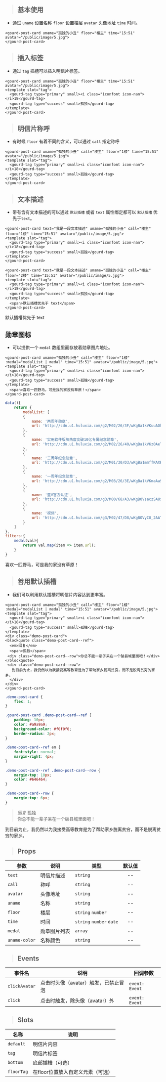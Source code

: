 <div id="gourd">

> ## 基本使用

- 通过 `uname` 设置名称 `floor` 设置楼层 `avatar` 头像地址 `time` 时间。

```
<gourd-post-card uname="孤独的小丑" floor="楼主" time="15:51" avatar="/public/image/5.jpg">
</gourd-post-card>
```

<output data-lang="output">
<gourd-post-card uname="孤独的小丑" floor="楼主" time="15:51" avatar="/public/image/5.jpg"></gourd-post-card>
</output>


> ## 插入标签

- 通过 `tag` 插槽可以插入明信片标签。

```
<gourd-post-card uname="孤独的小丑" floor="楼主" time="15:51" avatar="/public/image/5.jpg">
<template slot="tag">
  <gourd-tag type="primary" small><i class="iconfont icon-nan"></i>18</gourd-tag>
  <gourd-tag type="success" small>孤独</gourd-tag>
</template>
</gourd-post-card>
```

<output data-lang="output">
<gourd-post-card uname="孤独的小丑" floor="楼主" time="15:51" avatar="/public/image/5.jpg">
<template slot="tag">
  <gourd-tag type="primary" small><i class="iconfont icon-nan"></i>18</gourd-tag>
  <gourd-tag type="success" small>孤独</gourd-tag>
</template>
</gourd-post-card>
</output>

> ## 明信片称呼

- 有时候 `floor` 有着不同的含义，可以通过 `call` 指定称呼

```
<gourd-post-card uname="孤独的小丑" call="楼主" floor="1楼" time="15:51" avatar="/public/image/5.jpg">
<template slot="tag">
  <gourd-tag type="primary" small><i class="iconfont icon-nan"></i>18</gourd-tag>
  <gourd-tag type="success" small>孤独</gourd-tag>
</template>
</gourd-post-card>
```

<output data-lang="output">
<gourd-post-card uname="孤独的小丑" call="楼主" floor="1楼" time="15:51" avatar="/public/image/5.jpg">
<template slot="tag">
  <gourd-tag type="primary" small><i class="iconfont icon-nan"></i>18</gourd-tag>
  <gourd-tag type="success" small>孤独</gourd-tag>
</template>
</gourd-post-card>
</output>

> ## 文本描述

- 带有含有文本描述的可以通过 `默认插槽` 或者 `text` 属性绑定都可以 `默认插槽` 优先于`text`。

```
<gourd-post-card text="我是一段文本描述" uname="孤独的小丑" call="楼主" floor="1楼" time="15:51" avatar="/public/image/5.jpg">
<template slot="tag">
  <gourd-tag type="primary" small><i class="iconfont icon-nan"></i>18</gourd-tag>
  <gourd-tag type="success" small>孤独</gourd-tag>
</template>
</gourd-post-card>

<gourd-post-card text="我是一段文本描述" uname="孤独的小丑" call="楼主" floor="2楼" time="15:51" avatar="/public/image/5.jpg">
<template slot="tag">
  <gourd-tag type="primary" small><i class="iconfont icon-nan"></i>18</gourd-tag>
  <gourd-tag type="success" small>孤独</gourd-tag>
</template>
  <span>默认插槽优先于 text</span>
</gourd-post-card>
```

<output data-lang="output">
<gourd-post-card text="我是一段文本描述" uname="孤独的小丑" call="楼主" floor="1楼" time="15:51" avatar="/public/image/5.jpg">
<template slot="tag">
  <gourd-tag type="primary" small><i class="iconfont icon-nan"></i>18</gourd-tag>
  <gourd-tag type="success" small>孤独</gourd-tag>
</template>
</gourd-post-card>

<gourd-post-card text="我是一段文本描述" uname="孤独的小丑" call="楼主" floor="2楼" time="15:51" avatar="/public/image/5.jpg">
<template slot="tag">
  <gourd-tag type="primary" small><i class="iconfont icon-nan"></i>18</gourd-tag>
  <gourd-tag type="success" small>孤独</gourd-tag>
</template>
  <span>默认插槽优先于 text</span>
</gourd-post-card>
</output>

## 勋章图标

- 可以提供一个 `medal` 数组里面存放着勋章图片地址。

```
<gourd-post-card uname="孤独的小丑" call="楼主" floor="1楼" :medal="medalList | medal" time="15:51" avatar="/public/image/5.jpg">
<template slot="tag">
  <gourd-tag type="primary" small><i class="iconfont icon-nan"></i>18</gourd-tag>
  <gourd-tag type="success" small>孤独</gourd-tag>
</template>
  <span>喜欢一匹野马，可是我的家没有草原！</span>
</gourd-post-card>
```

```js
data(){
	return {
		medalList: [
		{
			name: '两周年勋章',
			url: 'http://cdn.u1.huluxia.com/g2/M02/26/3F/wKgBa1kVKuuAOkcfAAAwuzYCNBE803.png'
		},
		{
			name: '实用软件版块热度突破10亿专属纪念勋章',
			url: 'http://cdn.u1.huluxia.com/g2/M02/26/40/wKgBa1kVKzOAeTjLAAB7HkmL3Eo101.png'
		},
		{
			name: '三周年纪念勋章',
			url: 'http://cdn.u1.huluxia.com/g2/M01/30/D3/wKgBa1mmffKAXBMxAAAcO3ahkEc925.png'
		},
		{
			name: '一周年纪念勋章',
			url: 'http://cdn.u1.huluxia.com/g2/M03/26/3E/wKgBa1kVKmaAaSlRAAA7nSERplk044.png'
		},
		{
			name: '蓝V官方认证',
			url: 'http://cdn.u1.huluxia.com/g3/M00/68/A3/wKgBOVsaczSAUx9yAAAYvDrkGVQ563.png'
		},
		{
			name: '视频',
			url: 'http://cdn.u1.huluxia.com/g3/M02/47/D8/wKgBOVyCU_2AAT98AAAHdCoBoQY024.png'
		}
	]
},
filters:{
	medal(val){
		return val.map(item => item.url);
	}
}
```

<output data-lang="output">
<gourd-post-card uname="孤独的小丑" call="楼主" floor="1楼" :medal="medalList | medal" time="15:51" avatar="/public/image/5.jpg">
<template slot="tag">
  <gourd-tag type="primary" small><i class="iconfont icon-nan"></i>18</gourd-tag>
  <gourd-tag type="success" small>孤独</gourd-tag>
</template>
  <span>喜欢一匹野马，可是我的家没有草原！</span>
</gourd-post-card>
</output>

> ## 善用默认插槽

- 我们可以利用默认插槽将明信片内容达到更丰富。

```
<gourd-post-card uname="孤独的小丑" call="楼主" floor="1楼" :medal="medalList | medal" time="15:51" avatar="/public/image/5.jpg">
<template slot="tag">
  <gourd-tag type="primary" small><i class="iconfont icon-nan"></i>18</gourd-tag>
  <gourd-tag type="success" small>孤独</gourd-tag>
</template>
<div class="demo-post-card">
<blockquote class="demo-post-card--ref">
  <em>回复</em>
  <span>孤独</span>
 <div class="demo-post-card--row">你总不能一辈子呆在一个破县城里面吧！</div>
</blockquote>
 <div class="demo-post-card--row">
   到目前为止，我仍然以为我接受高等教育是为了帮助家乡脱离贫穷，而不是脱离贫穷的家乡。
  </div>
</div>
</gourd-post-card>
```

```css
.demo-post-card {
	flex: 1;
}
		
.gourd-post-card .demo-post-card--ref {
	padding: 10px;
	color: #a9a9a9;
	background-color: #f0f0f0;
	border-radius: 2px;
}
		
.demo-post-card--ref em {
	font-style: normal;
	margin-right: 4px;
}
		
.demo-post-card--ref .demo-post-card--row {
	margin-top: 10px;
	color: #646464;
}
		
.demo-post-card--row {
	margin-top: 6px;
}
```

<output data-lang="output">
<gourd-post-card uname="孤独的小丑" call="楼主" floor="1楼" :medal="medalList | medal" time="15:51" avatar="/public/image/5.jpg">
<template slot="tag">
  <gourd-tag type="primary" small><i class="iconfont icon-nan"></i>18</gourd-tag>
  <gourd-tag type="success" small>孤独</gourd-tag>
</template>
<div class="demo-post-card">
<blockquote class="demo-post-card--ref">
  <em>回复</em>
  <span>孤独</span>
 <div class="demo-post-card--row">你总不能一辈子呆在一个破县城里面吧！</div>
</blockquote>
 <div class="demo-post-card--row">
   到目前为止，我仍然以为我接受高等教育是为了帮助家乡脱离贫穷，而不是脱离贫穷的家乡。
  </div>
</div>
</gourd-post-card>
</output>

> ## Props

| 参数 | 说明 | 类型 | 默认值 |
| --- | --- | --- | :---: |
| `text` | 明信片描述 | `string` | -- |
| `call` | 称呼 | `string` | -- |
| `avatar` | 头像地址 | `string` | -- |
| `uname` | 名称 | `string` | -- |
| `floor` | 楼层 | `string` `number` | -- |
| `time` | 时间 | `string` `number` `date` | -- |
| `medal` | 勋章图片列表 | `array` | -- |
| `uname-color` | 名称颜色 | `string` | -- |

> ## Events

| 事件名 | 说明 | 回调参数 | 
| --- | --- | --- | 
| `clickAvatar` | 点击时头像（avatar）触发，已禁止冒泡	 | `event: Event` | 
| `click` | 点击时触发，除头像（avatar）外	 | `event: Event` | 

> ## Slots

| 名称 | 说明 |
| --- | --- |
| `default` | 明信片内容 |
| `tag` | 明信片标签 |
| `bottom` | 底部插槽（可选） |
| `floorTag` | 在floor位置放入自定义元素（可选） |

</div>

<script>
	new Vue({
		el:'#gourd',
		data(){
			return {
				medalList: [
				{
					name: '两周年勋章',
					url: 'http://cdn.u1.huluxia.com/g2/M02/26/3F/wKgBa1kVKuuAOkcfAAAwuzYCNBE803.png'
				},
				{
					name: '实用软件版块热度突破10亿专属纪念勋章',
					url: 'http://cdn.u1.huluxia.com/g2/M02/26/40/wKgBa1kVKzOAeTjLAAB7HkmL3Eo101.png'
				},
				{
					name: '三周年纪念勋章',
					url: 'http://cdn.u1.huluxia.com/g2/M01/30/D3/wKgBa1mmffKAXBMxAAAcO3ahkEc925.png'
				},
				{
					name: '一周年纪念勋章',
					url: 'http://cdn.u1.huluxia.com/g2/M03/26/3E/wKgBa1kVKmaAaSlRAAA7nSERplk044.png'
				},
				{
					name: '蓝V官方认证',
					url: 'http://cdn.u1.huluxia.com/g3/M00/68/A3/wKgBOVsaczSAUx9yAAAYvDrkGVQ563.png'
				},
				{
					name: '视频',
					url: 'http://cdn.u1.huluxia.com/g3/M02/47/D8/wKgBOVyCU_2AAT98AAAHdCoBoQY024.png'
					}
				]
			}
		},
		filters:{
			medal(val){
				return val.map(item => item.url);
			}
		}
	})
</script>
